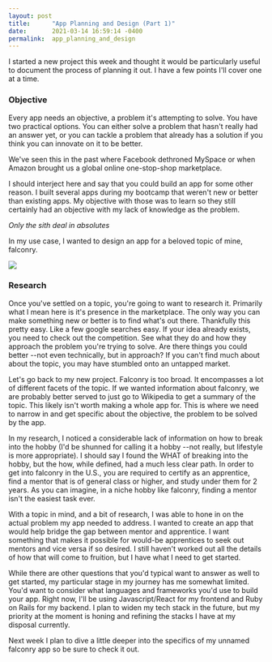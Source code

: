 ```yaml
---
layout: post
title:      "App Planning and Design (Part 1)"
date:       2021-03-14 16:59:14 -0400
permalink:  app_planning_and_design
---
```



I started a new project this week and thought it would be particularly useful to document the process of planning it out. I have a few points I'll cover one at a time.

### Objective

Every app needs an objective, a problem it's attempting to solve. You have two practical options. You can either solve a problem that hasn't really had an answer yet, or you can tackle a problem that already has a solution if you think you can innovate on it to be better. 

We've seen this in the past where Facebook dethroned MySpace or when Amazon brought us a global online one-stop-shop marketplace. 

I should interject here and say that you could build an app for some other reason. I built several apps during my bootcamp that weren't new or better than existing apps. My objective with those was to learn so they still certainly had an objective with my lack of knowledge as the problem.

*Only the sith deal in absolutes*

In my use case, I wanted to design an app for a beloved topic of mine, falconry.

![](https://i.imgur.com/dfAaYVT.jpg)


### Research

Once you've settled on a topic, you're going to want to research it. Primarily what I mean here is it's presence in the marketplace. The only way you can make something new or better is to find what's out there. Thankfully this pretty easy. Like a few google searches easy. If your idea already exists, you need to check out the competition. See what they do and how they approach the problem you're trying to solve. Are there things you could better --not even technically, but in approach? If you can't find much about about the topic, you may have stumbled onto an untapped market.

Let's go back to my new project. Falconry is too broad. It encompasses a lot of different facets of the topic. If we wanted information about falconry, we are probably better served to just go to Wikipedia to get a summary of the topic. This likely isn't worth making a whole app for. This is where we need to narrow in and get specific about the objective, the problem to be solved by the app.

In my research, I noticed a considerable lack of information on how to break into the hobby (I'd be shunned for calling it a hobby --not really, but lifestyle is more appropriate). I should say I found the WHAT of breaking into the hobby, but the how, while defined, had a much less clear path. In order to get into falconry in the U.S., you are required to certify as an apprentice, find a mentor that is of general class or higher, and study under them for 2 years. As you can imagine, in a niche hobby like falconry, finding a mentor isn't the easiest task ever.

With a topic in mind, and a bit of research, I was able to hone in on the actual problem my app needed to address. I wanted to create an app that would help bridge the gap between mentor and apprentice. I want something that makes it possible for would-be apprentices to seek out mentors and vice versa if so desired. I still haven't worked out all the details of how that will come to fruition, but I have what I need to get started.

While there are other questions that you'd typical want to answer as well to get started, my particular stage in my journey has me somewhat limited. You'd want to consider what languages and frameworks you'd use to build your app. Right now, I'll be using Javascript/React for my frontend and Ruby on Rails for my backend. I plan to widen my tech stack in the future, but my priority at the moment is honing and refining the stacks I have at my disposal currently.

Next week I plan to dive a little deeper into the specifics of my unnamed falconry app so be sure to check it out.



